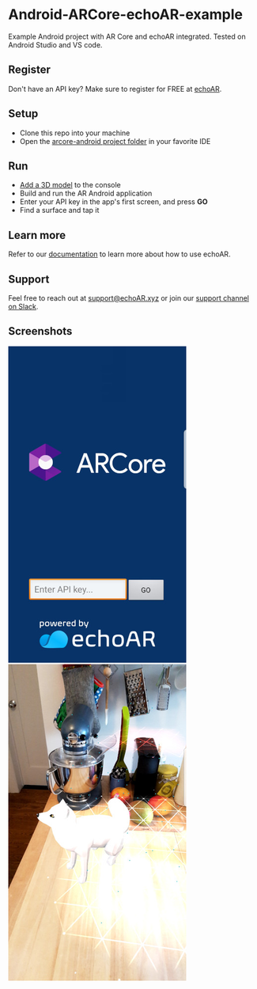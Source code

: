 # Android-ARCore-echoAR-example
Example Android project with AR Core and echoAR integrated. Tested on Android Studio and VS code.

## Register
Don't have an API key? Make sure to register for FREE at [echoAR](https://console.echoar.xyz/#/auth/register).

## Setup
* Clone this repo into your machine
* Open the [arcore-android project folder](/arcore-android) in your favorite IDE

## Run
* [Add a 3D model](https://docs.echoar.xyz/quickstart/add-a-3d-model) to the console
* Build and run the AR Android application
* Enter your API key in the app's first screen, and press **GO**
* Find a surface and tap it

## Learn more
Refer to our [documentation](https://docs.echoar.xyz/) to learn more about how to use echoAR.

## Support
Feel free to reach out at [support@echoAR.xyz](mailto:support@echoAR.xyz) or join our [support channel on Slack](https://join.slack.com/t/echoar/shared_invite/enQtNTg4NjI5NjM3OTc1LWU1M2M2MTNlNTM3NGY1YTUxYmY3ZDNjNTc3YjA5M2QyNGZiOTgzMjVmZWZmZmFjNGJjYTcxZjhhNzk3YjNhNjE).

## Screenshots
![start screen](/screenshots/start%20screen.jpg)
![fox](/screenshots/fox.jpg)
